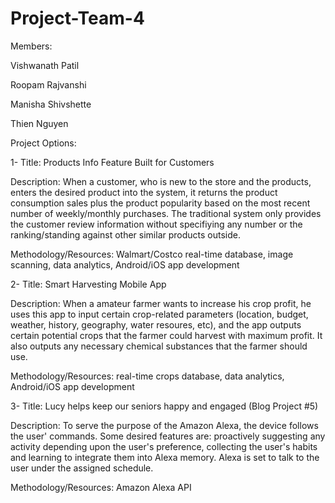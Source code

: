# Project-Team-4

Members:

Vishwanath Patil

Roopam Rajvanshi

Manisha Shivshette

Thien Nguyen





Project Options:

1- Title: Products Info Feature Built for Customers

Description: When a customer, who is new to the store and the products, enters the desired product into the system, it returns the product consumption sales plus the product popularity based on the most recent number of weekly/monthly purchases. The traditional system only provides the customer review information without specifiying any number or the ranking/standing against other similar products outside. 

Methodology/Resources: Walmart/Costco real-time database, image scanning, data analytics, Android/iOS app development



2- Title: Smart Harvesting Mobile App

Description: When a amateur farmer wants to increase his crop profit, he uses this app to input certain crop-related parameters (location, budget, weather, history, geography, water resoures, etc), and the app outputs certain potential crops that the farmer could harvest with maximum profit. It also outputs any necessary chemical substances that the farmer should use.

Methodology/Resources: real-time crops database, data analytics, Android/iOS app development




3- Title: Lucy helps keep our seniors happy and  engaged (Blog Project #5) 

Description: To serve the purpose of the Amazon Alexa, the device follows the user' commands. Some desired features are: proactively suggesting any activity depending upon the user's preference, collecting the user's habits and learning to integrate them into Alexa memory. Alexa is set to talk to the user under the assigned schedule. 

Methodology/Resources: Amazon Alexa API





